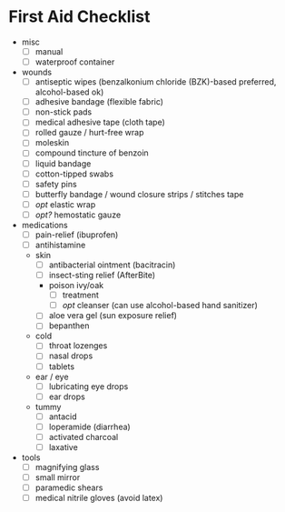 # First Aid Checklist

- misc
  - [ ] manual
  - [ ] waterproof container
- wounds
  - [ ] antiseptic wipes (benzalkonium chloride (BZK)-based preferred, alcohol-based ok)
  - [ ] adhesive bandage (flexible fabric)
  - [ ] non-stick pads
  - [ ] medical adhesive tape (cloth tape)
  - [ ] rolled gauze / hurt-free wrap
  - [ ] moleskin
  - [ ] compound tincture of benzoin
  - [ ] liquid bandage
  - [ ] cotton-tipped swabs
  - [ ] safety pins
  - [ ] butterfly bandage / wound closure strips / stitches tape
  - [ ] _opt_ elastic wrap
  - [ ] _opt?_ hemostatic gauze
- medications
  - [ ] pain-relief (ibuprofen)
  - [ ] antihistamine
  - skin
    - [ ] antibacterial ointment (bacitracin)
    - [ ] insect-sting relief (AfterBite)
    - poison ivy/oak
      - [ ] treatment
      - [ ] _opt_ cleanser (can use alcohol-based hand sanitizer)
    - [ ] aloe vera gel (sun exposure relief)
    - [ ] bepanthen
  - cold
    - [ ] throat lozenges
    - [ ] nasal drops
    - [ ] tablets
  - ear / eye
    - [ ] lubricating eye drops
    - [ ] ear drops
  - tummy
    - [ ] antacid
    - [ ] loperamide (diarrhea)
    - [ ] activated charcoal
    - [ ] laxative
- tools
  - [ ] magnifying glass
  - [ ] small mirror
  - [ ] paramedic shears
  - [ ] medical nitrile gloves (avoid latex)
